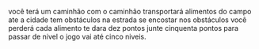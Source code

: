 você terá um caminhão
com o caminhão transportará alimentos do campo ate a cidade
tem obstáculos na estrada
se encostar nos obstáculos você perderá
cada alimento te dara dez pontos
junte cinquenta pontos para passar de nivel
o jogo vai até cinco niveis.
